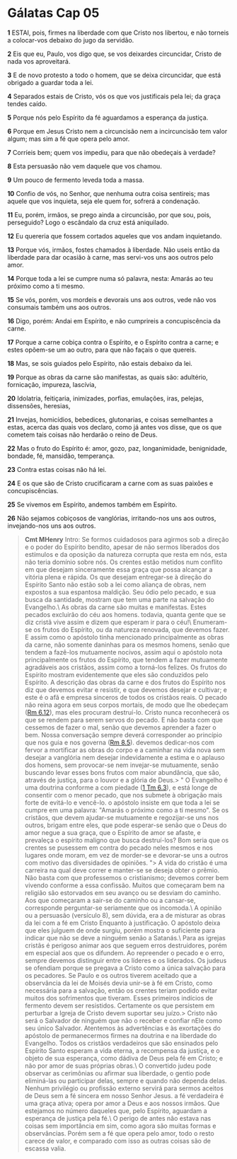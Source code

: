 # Gálatas Cap 05

**1** 	ESTAI, pois, firmes na liberdade com que Cristo nos libertou, e não torneis a colocar-vos debaixo do jugo da servidão.

**2** 	Eis que eu, Paulo, vos digo que, se vos deixardes circuncidar, Cristo de nada vos aproveitará.

**3** 	E de novo protesto a todo o homem, que se deixa circuncidar, que está obrigado a guardar toda a lei.

**4** 	Separados estais de Cristo, vós os que vos justificais pela lei; da graça tendes caído.

**5** 	Porque nós pelo Espírito da fé aguardamos a esperança da justiça.

**6** 	Porque em Jesus Cristo nem a circuncisão nem a incircuncisão tem valor algum; mas sim a fé que opera pelo amor.

**7** 	Corríeis bem; quem vos impediu, para que não obedeçais à verdade?

**8** 	Esta persuasão não vem daquele que vos chamou.

**9** 	Um pouco de fermento leveda toda a massa.

**10** 	Confio de vós, no Senhor, que nenhuma outra coisa sentireis; mas aquele que vos inquieta, seja ele quem for, sofrerá a condenação.

**11** 	Eu, porém, irmãos, se prego ainda a circuncisão, por que sou, pois, perseguido? Logo o escândalo da cruz está aniquilado.

**12** 	Eu quereria que fossem cortados aqueles que vos andam inquietando.

**13** 	Porque vós, irmãos, fostes chamados à liberdade. Não useis então da liberdade para dar ocasião à carne, mas servi-vos uns aos outros pelo amor.

**14** 	Porque toda a lei se cumpre numa só palavra, nesta: Amarás ao teu próximo como a ti mesmo.

**15** 	Se vós, porém, vos mordeis e devorais uns aos outros, vede não vos consumais também uns aos outros.

**16** 	Digo, porém: Andai em Espírito, e não cumprireis a concupiscência da carne.

**17** 	Porque a carne cobiça contra o Espírito, e o Espírito contra a carne; e estes opõem-se um ao outro, para que não façais o que quereis.

**18** 	Mas, se sois guiados pelo Espírito, não estais debaixo da lei.

**19** 	Porque as obras da carne são manifestas, as quais são: adultério, fornicação, impureza, lascívia,

**20** 	Idolatria, feitiçaria, inimizades, porfias, emulações, iras, pelejas, dissensões, heresias,

**21** 	Invejas, homicídios, bebedices, glutonarias, e coisas semelhantes a estas, acerca das quais vos declaro, como já antes vos disse, que os que cometem tais coisas não herdarão o reino de Deus.

**22** 	Mas o fruto do Espírito é: amor, gozo, paz, longanimidade, benignidade, bondade, fé, mansidão, temperança.

**23** 	Contra estas coisas não há lei.

**24** 	E os que são de Cristo crucificaram a carne com as suas paixões e concupiscências.

**25** 	Se vivemos em Espírito, andemos também em Espírito.

**26** 	Não sejamos cobiçosos de vanglórias, irritando-nos uns aos outros, invejando-nos uns aos outros.


> **Cmt MHenry** Intro: Se formos cuidadosos para agirmos sob a direção e o poder do Espírito bendito, apesar de não sermos liberados dos estímulos e da oposição da natureza corrupta que resta em nós, esta não teria domínio sobre nós. Os crentes estão metidos num conflito em que desejam sinceramente essa graça que possa alcançar a vitória plena e rápida. Os que desejam entregar-se à direção do Espírito Santo não estão sob a lei como aliança de obras, nem expostos a sua espantosa maldição. Seu ódio pelo pecado, e sua busca da santidade, mostram que tem uma parte na salvação do Evangelho.\ As obras da carne são muitas e manifestas. Estes pecados excluirão do céu aos homens. todavia, quanta gente que se diz cristã vive assim e dizem que esperam ir para o céu!\ Enumeram-se os frutos do Espírito, ou da natureza renovada, que devemos fazer. E assim como o apóstolo tinha mencionado principalmente as obras da carne, não somente daninhas para os mesmos homens, senão que tendem a fazê-los mutuamente nocivos, assim aqui o apóstolo nota principalmente os frutos do Espírito, que tendem a fazer mutuamente agradáveis aos cristãos, assim como a torná-los felizes. Os frutos do Espírito mostram evidentemente que eles são conduzidos pelo Espírito. A descrição das obras da carne e dos frutos do Espírito nos diz que devemos evitar e resistir, e que devemos desejar e cultivar; e este é o afã e empresa sinceros de todos os cristãos reais. O pecado não reina agora em seus corpos mortais, de modo que lhe obedeçam ([Rm 6.12](../45N-Rm/06.md#12)), mas eles procuram destruí-lo. Cristo nunca reconhecerá os que se rendem para serem servos do pecado. E não basta com que cessemos de fazer o mal, senão que devemos aprender a fazer o bem. Nossa conversação sempre deverá corresponder ao princípio que nos guia e nos governa ([Rm 8.5](../45N-Rm/08.md#5)). devemos dedicar-nos com fervor a mortificar as obras do corpo e a caminhar na vida nova sem desejar a vanglória nem desejar indevidamente a estima e o aplauso dos homens, sem provocar-se nem invejar-se mutuamente, senão buscando levar esses bons frutos com maior abundância, que são, através de justiça, para o louvor e a glória de Deus.> " O Evangelho é uma doutrina conforme a com piedade ([1 Tm 6.3](../54N-1Tm/06.md#3)), e está longe de consentir com o menor pecado, que nos submete à obrigação mais forte de evitá-lo e vencê-lo. o apóstolo insiste em que toda a lei se cumpre em uma palavra: "Amarás o próximo como a ti mesmo". Se os cristãos, que devem ajudar-se mutuamente e regozijar-se uns nos outros, brigam entre eles, que pode esperar-se senão que o Deus do amor negue a sua graça, que o Espírito de amor se afaste, e prevaleça o espírito maligno que busca destruí-los? Bom seria que os crentes se pusessem em contra do pecado neles mesmos e nos lugares onde moram, em vez de morder-se e devorar-se uns a outros com motivo das diversidades de opiniões. "> A vida do cristão é uma carreira na qual deve correr e manter-se se deseja obter o prêmio. Não basta com que professemos o cristianismo; devemos correr bem vivendo conforme a essa confissão. Muitos que começaram bem na religião são estorvados em seu avanço ou se desviam do caminho. Aos que começaram a sair-se do caminho ou a cansar-se, corresponde perguntar-se seriamente que os incomoda.\ A opinião ou a persuasão (versículo 8), sem dúvida, era a de misturar as obras da lei com a fé em Cristo Enquanto à justificação. O apóstolo deixa que eles julguem de onde surgiu, porém mostra o suficiente para indicar que não se deve a ninguém senão a Satanás.\ Para as igrejas cristãs é perigoso animar aos que seguem erros destruidores, porém em especial aos que os difundem. Ao repreender o pecado e o erro, sempre devemos distinguir entre os líderes e os liderados. Os judeus se ofendiam porque se pregava a Cristo como a única salvação para os pecadores. Se Paulo e os outros tiverem aceitado que a observância da lei de Moisés devia unir-se à fé em Cristo, como necessária para a salvação, então os crentes teriam podido evitar muitos dos sofrimentos que tiveram. Esses primeiros indícios de fermento devem ser resistidos. Certamente os que persistem em perturbar a Igreja de Cristo devem suportar seu juízo.> Cristo não será o Salvador de ninguém que não o receber e confiar nEle como seu único Salvador. Atentemos às advertências e às exortações do apóstolo de permanecermos firmes na doutrina e na liberdade do Evangelho. Todos os cristãos verdadeiros que são ensinados pelo Espírito Santo esperam a vida eterna, a recompensa da justiça, e o objeto de sua esperança, como dádiva de Deus pela fé em Cristo; e não por amor de suas próprias obras.\ O convertido judeu pode observar as cerimônias ou afirmar sua liberdade, o gentio pode eliminá-las ou participar delas, sempre e quando não dependa delas. Nenhum privilégio ou profissão externo servirá para sermos aceitos de Deus sem a fé sincera em nosso Senhor Jesus. a fé verdadeira é uma graça ativa; opera por amor a Deus e aos nossos irmãos. Que estejamos no número daqueles que, pelo Espírito, aguardam a esperança de justiça pela fé.\ O perigo de antes não estava nas coisas sem importância em sim, como agora são muitas formas e observâncias. Porém sem a fé que opera pelo amor, todo o resto carece de valor, e comparado com isso as outras coisas são de escassa valia.